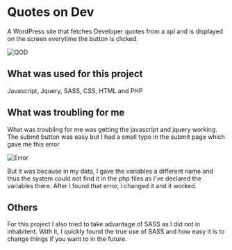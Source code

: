 # Quotes on Dev

A WordPress site that fetches Developer quotes from a api and is displayed
on the screen everytime the button is clicked.

![QOD](https://i.gyazo.com/cd63375f190738d5632d9d08e9220a72.png)



## What was used for this project

Javascript, Jquery, SASS, CSS, HTML and PHP

## What was troubling for me

What was troubling for me was getting the javascript and jquery working. The submit button was easy but
I had a small typo in the submit page which gave me this error

![Error](https://i.gyazo.com/0ab2372958d087153841f005e75d2b63.png)

But it was because in my data, I gave the variables a different name and thus the system could not find it in the php
files as I've declared the variables there. After I found that error, I changed it and it worked.

## Others
For this project I also tried to take advantage of SASS as I did not in inhabitent. With it, I quickly found the true use of SASS and how easy it is to change things if you want to in the future.




